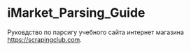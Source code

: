 # iMarket_Parsing_Guide
Руковдство по парсигу учебного сайта интернет магазина https://scrapingclub.com.
